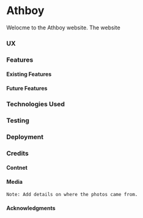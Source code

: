 # Athboy
Welocme to the Athboy website. 
The website


### UX
### Features
#### Existing Features
#### Future Features

### Technologies Used
### Testing
### Deployment
### Credits
#### Contnet
#### Media
    Note: Add details on where the photos came from.
#### Acknowledgments
